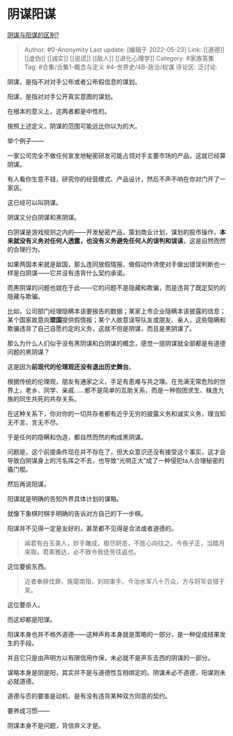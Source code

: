 # 阴谋阳谋
[阴谋与阳谋的区别?](https://www.zhihu.com/question/21866797/answer/2498384543)

> Author: #0-Anonymity
> Last update: [编辑于 2022-05-23]
> Link: [[道德]] [[虚伪]] [[诚实]] [[说谎]] [[敌人]] [[进化心理学]]
> Category: #家族答集
> Tag: #合集/合集1-概念与定义 #4-世界史/4B-政治/权谋
> 评论区:
> 泛讨论:

阴谋，是指不对对手公布或者公布假信息的谋划。

阳谋，是指对对手公开真实意图的谋划。

在根本的意义上，这两者都是中性的。

按照上述定义，阴谋的范围可能远比你以为的大。

举个例子——

一家公司完全不做任何宣发地秘密研发可能占领对手主要市场的产品，这就已经算阴谋。

有人看你生意不错，研究你的经营模式、产品设计，然后不声不响在你对门开了一家店。

这已经可以叫阴谋。

阴谋又分白阴谋和黑阴谋。

白阴谋是游戏规则之内的——开发秘密产品，策划商业计划，谋划的股市操作，**本来就没有义务对任何人透露，也没有义务避免任何人的误判和误读**，这是自然而然的合理行为。

如果两国本来就是敌国，那么连同放假情报、做假动作诱使对手做出错误判断也一样是白阴谋——它并没有违背什么契约承诺。

而黑阴谋的问题也就在于此——它的问题不是隐藏和欺骗，而是违背了既定契约的隐藏与欺骗。

比如，公司部门经理隐瞒本该要报告的数据；某家上市企业隐瞒本该披露的信息；某个国家故意向**盟国**提供假情报；某个人故意误导队友或朋友、亲人，这些隐瞒和欺骗违背了自己自愿约定的义务，这就不但是阴谋，而且是黑阴谋了。

那么为什么人们似乎没有黑阴谋和白阴谋的概念，感觉一提阴谋就全部都是有道德问题的黑阴谋？

这是因为**前现代的伦理观还没有退出历史舞台**。

根据传统的伦理观，朋友有通家之义，手足有患难与共之理。在充满无常危险的世界上，老乡、同学、亲戚……都不是简单的互助关系，而是一种抱团求生、株连九族的同生共死的共存关系。

在这种关系下，你对你的一切共存者都有近乎无穷的披露义务和诚实义务，理当知无不言、言无不尽。

于是任何的隐瞒和伪造，都自然而然的构成黑阴谋。

问题是，这个前提条件现在并不存在了，但大众意识还没有接受这个事实，这才会导致白阴谋身上的污名挥之不去，也导致“光明正大”成了一种侵犯ta人合理秘密的撬门棍。

然后再说阳谋。

阳谋就是明确的告知外界具体计划的谋略。

就像下象棋时棋手明确的告诉对方自己的下一步棋。

阳谋并不见得一定是友好的，甚至都不见得是合法或者道德的。

> 闻君有白玉美人，妙手雕成，极尽妍态，不胜心向往之。今夜子正，当踏月来取。君素雅达，必不致令我徒劳往返也。

这位要偷东西。

> 近者奉辞伐罪，旄麾南指，刘琮束手。今治水军八十万众，方与将军会猎于吴。

这位要杀人。

而这却都是阳谋。

阳谋本身也并不格外道德——这种声称本身就是策略的一部分，是一种促成结果发生的手段。

并且它只是由声明方以有限信用作保，未必就不是声东击西的阴谋的一部分。

谋略本身是阴是阳，其实并不是与道德性互相绑定的。阴谋未必不道德，阳谋则未必就道德。

道德与否的要害是动机、是有没有违背某种双方同意的契约。

要养成习惯——

阴谋本身不是问题，背信弃义才是。
